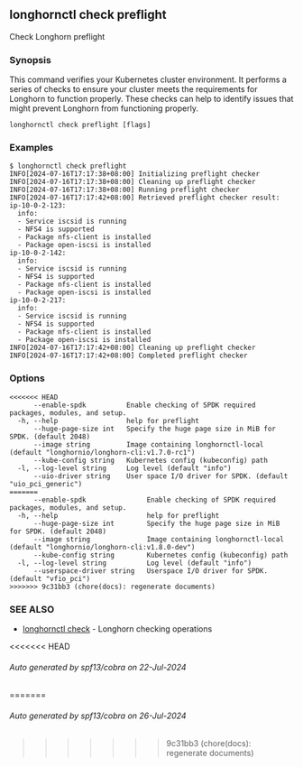 ## longhornctl check preflight

Check Longhorn preflight

### Synopsis

This command verifies your Kubernetes cluster environment. It performs a series of checks to ensure your cluster meets the requirements for Longhorn to function properly.
These checks can help to identify issues that might prevent Longhorn from functioning properly.

```
longhornctl check preflight [flags]
```

### Examples

```
$ longhornctl check preflight
INFO[2024-07-16T17:17:38+08:00] Initializing preflight checker
INFO[2024-07-16T17:17:38+08:00] Cleaning up preflight checker
INFO[2024-07-16T17:17:38+08:00] Running preflight checker
INFO[2024-07-16T17:17:42+08:00] Retrieved preflight checker result:
ip-10-0-2-123:
  info:
  - Service iscsid is running
  - NFS4 is supported
  - Package nfs-client is installed
  - Package open-iscsi is installed
ip-10-0-2-142:
  info:
  - Service iscsid is running
  - NFS4 is supported
  - Package nfs-client is installed
  - Package open-iscsi is installed
ip-10-0-2-217:
  info:
  - Service iscsid is running
  - NFS4 is supported
  - Package nfs-client is installed
  - Package open-iscsi is installed
INFO[2024-07-16T17:17:42+08:00] Cleaning up preflight checker
INFO[2024-07-16T17:17:42+08:00] Completed preflight checker
```

### Options

```
<<<<<<< HEAD
      --enable-spdk          Enable checking of SPDK required packages, modules, and setup.
  -h, --help                 help for preflight
      --huge-page-size int   Specify the huge page size in MiB for SPDK. (default 2048)
      --image string         Image containing longhornctl-local (default "longhornio/longhorn-cli:v1.7.0-rc1")
      --kube-config string   Kubernetes config (kubeconfig) path
  -l, --log-level string     Log level (default "info")
      --uio-driver string    User space I/O driver for SPDK. (default "uio_pci_generic")
=======
      --enable-spdk               Enable checking of SPDK required packages, modules, and setup.
  -h, --help                      help for preflight
      --huge-page-size int        Specify the huge page size in MiB for SPDK. (default 2048)
      --image string              Image containing longhornctl-local (default "longhornio/longhorn-cli:v1.8.0-dev")
      --kube-config string        Kubernetes config (kubeconfig) path
  -l, --log-level string          Log level (default "info")
      --userspace-driver string   Userspace I/O driver for SPDK. (default "vfio_pci")
>>>>>>> 9c31bb3 (chore(docs): regenerate documents)
```

### SEE ALSO

* [longhornctl check](longhornctl_check.md)	 - Longhorn checking operations

<<<<<<< HEAD
###### Auto generated by spf13/cobra on 22-Jul-2024
=======
###### Auto generated by spf13/cobra on 26-Jul-2024
>>>>>>> 9c31bb3 (chore(docs): regenerate documents)
